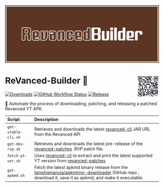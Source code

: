![cover](cover.png)

# ReVanced-Builder :hammer: <img src="qrcode.png" width="14%" align="right" />

[![Downloads][downloads-shield]][downloads-url]
[![GitHub Workflow Status][ci-status-shield]][ci-url]
[![Release][release-shield]][downloads-url]

🤖 Automate the process of downloading, patching, and releasing a patched Revanced YT APK.

| Script              | Description                                                                                                                                                         |
|:--------------------|:--------------------------------------------------------------------------------------------------------------------------------------------------------------------|
| `get-stable-cli.sh` | Retrieves and downloads the latest [revanced-cli][cli-url] JAR URL from the Revanced API                                                                            |
| `get-dev-rvp.sh`    | Retrieves and downloads the latest pre-release of the [revanced-patches][patches-url] .RVP patch file.                                                              |
| `fetch-yt-ver.sh`   | Uses [revanced-cli][cli-url] to extract and print the latest supported YT version from [revanced-patches][patches-url]                                              |
| `get-apkmd.sh`      | Fetch the latest apkmd binary release from the [tanishqmanuja/apkmirror-downloader][apkmd-url] GitHub repo , download it, save it as apkmd, and make it executable. |


<!-- Shields -->

[ci-status-shield]: https://img.shields.io/github/actions/workflow/status/azimstech/revanced-builder/build-revanced.yml?style=for-the-badge
[ci-url]:https://github.com/AzimsTech/ReVanced-Builder/actions/workflows/build-revanced.yml
[downloads-shield]: https://img.shields.io/github/downloads/azimstech/revanced-builder/total?style=for-the-badge&logo=github
[downloads-url]: https://github.com/azimstech/revanced-builder/releases/latest
[release-shield]: https://img.shields.io/github/v/release/azimstech/revanced-builder?style=for-the-badge

<!-- Urls -->

[patches-url]:https://github.com/revanced/revanced-patches
[apkmd-url]:https://github.com/tanishqmanuja/apkmirror-downloader
[cli-url]:https://github.com/revanced/revanced-cli